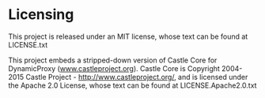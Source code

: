 # Licensing
This project is released under an MIT license, whose text can be found at LICENSE.txt

This project embeds a stripped-down version of Castle Core for DynamicProxy (www.castleproject.org).
Castle Core is Copyright 2004-2015 Castle Project - http://www.castleproject.org/, and is licensed under the Apache 2.0 License, whose text can be found at LICENSE.Apache2.0.txt